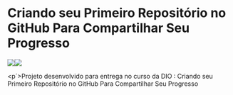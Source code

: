 # Criando seu Primeiro Repositório no GitHub Para Compartilhar Seu Progresso

<div style="display: flex;">
    <img src="https://img.shields.io/static/v1?label=git&message=linguagem&color=blue&style=for-the-badge" />
    <img src="https://img.shields.io/static/v1?label=github&message=linguagem&color=important&style=for-the-badge" />
</div>


<p´>Projeto desenvolvido para entrega no curso da DIO : Criando seu Primeiro Repositório no GitHub Para Compartilhar Seu Progresso </p>
